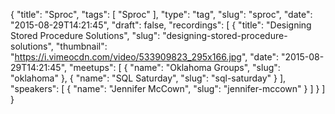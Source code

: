 {
  "title": "Sproc",
  "tags": [
    "Sproc"
  ],
  "type": "tag",
  "slug": "sproc",
  "date": "2015-08-29T14:21:45",
  "draft": false,
  "recordings": [
    {
      "title": "Designing Stored Procedure Solutions",
      "slug": "designing-stored-procedure-solutions",
      "thumbnail": "https://i.vimeocdn.com/video/533909823_295x166.jpg",
      "date": "2015-08-29T14:21:45",
      "meetups": [
        {
          "name": "Oklahoma Groups",
          "slug": "oklahoma"
        },
        {
          "name": "SQL Saturday",
          "slug": "sql-saturday"
        }
      ],
      "speakers": [
        {
          "name": "Jennifer McCown",
          "slug": "jennifer-mccown"
        }
      ]
    }
  ]
}